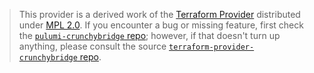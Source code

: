 > This provider is a derived work of the [Terraform Provider](https://github.com/terraform-providers/terraform-provider-crunchybridge)
> distributed under [MPL 2.0](https://www.mozilla.org/en-US/MPL/2.0/). If you encounter a bug or missing feature,
> first check the [`pulumi-crunchybridge` repo](/issues); however, if that doesn't turn up anything,
> please consult the source [`terraform-provider-crunchybridge` repo](https://github.com/terraform-providers/terraform-provider-crunchybridge/issues).
